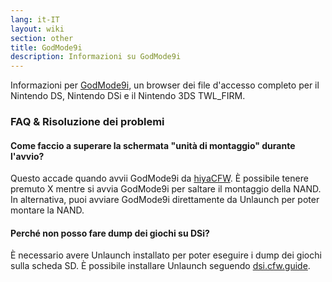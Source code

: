 ```yaml
---
lang: it-IT
layout: wiki
section: other
title: GodMode9i
description: Informazioni su GodMode9i
---
```


Informazioni per [GodMode9i](https://github.com/DS-Homebrew/GodMode9i), un browser dei file d'accesso completo per il Nintendo DS, Nintendo DSi e il Nintendo 3DS TWL_FIRM.

### FAQ & Risoluzione dei problemi

#### Come faccio a superare la schermata "unità di montaggio" durante l'avvio?
Questo accade quando avvii GodMode9i da [hiyaCFW](https://wiki.ds-homebrew.com/other/hiyacfw). È possibile tenere premuto X mentre si avvia GodMode9i per saltare il montaggio della NAND. In alternativa, puoi avviare GodMode9i direttamente da Unlaunch per poter montare la NAND.

#### Perché non posso fare dump dei giochi su DSi?
È necessario avere Unlaunch installato per poter eseguire i dump dei giochi sulla scheda SD. È possibile installare Unlaunch seguendo [dsi.cfw.guide](https://dsi.cfw.guide/).
